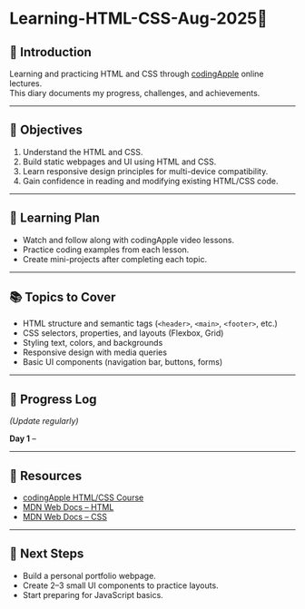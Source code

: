 # Learning-HTML-CSS-Aug-2025🍎

## 📌 Introduction
Learning and practicing HTML and CSS through [codingApple](https://codingapple.com) online lectures.  
This diary documents my progress, challenges, and achievements.

---

## 🎯 Objectives
1. Understand the HTML and CSS.
2. Build static webpages and UI using HTML and CSS.
3. Learn responsive design principles for multi-device compatibility.
4. Gain confidence in reading and modifying existing HTML/CSS code.

---

## 📅 Learning Plan
- Watch and follow along with codingApple video lessons.
- Practice coding examples from each lesson.
- Create mini-projects after completing each topic.

---

## 📚 Topics to Cover
- HTML structure and semantic tags (`<header>`, `<main>`, `<footer>`, etc.)
- CSS selectors, properties, and layouts (Flexbox, Grid)
- Styling text, colors, and backgrounds
- Responsive design with media queries
- Basic UI components (navigation bar, buttons, forms)

---

## 📝 Progress Log
*(Update regularly)*

**Day 1** – 

---

## 🔗 Resources
- [codingApple HTML/CSS Course](https://codingapple.com)
- [MDN Web Docs – HTML](https://developer.mozilla.org/en-US/docs/Web/HTML)
- [MDN Web Docs – CSS](https://developer.mozilla.org/en-US/docs/Web/CSS)

---

## 🚀 Next Steps
- Build a personal portfolio webpage.
- Create 2–3 small UI components to practice layouts.
- Start preparing for JavaScript basics.
```
